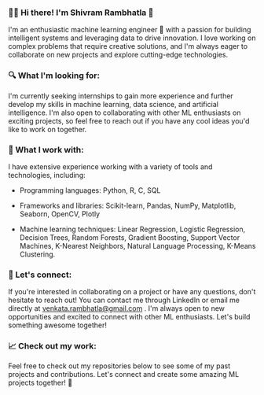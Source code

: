 ### 👨‍💻 Hi there! I'm Shivram Rambhatla 👋


I'm an enthusiastic machine learning engineer 🤖  with a passion for building intelligent systems and leveraging data to drive innovation. I love working on complex problems that require creative solutions, and I'm always eager to collaborate on new projects and explore cutting-edge technologies.

### 🔍 What I'm looking for:

I'm currently seeking internships to gain more experience and further develop my skills in machine learning, data science, and artificial intelligence. I'm also open to collaborating with other ML enthusiasts on exciting projects, so feel free to reach out if you have any cool ideas you'd like to work on together.

### 🧰 What I work with:

I have extensive experience working with a variety of tools and technologies, including:

* Programming languages: Python, R, C, SQL
- Frameworks and libraries: Scikit-learn, Pandas, NumPy, Matplotlib, Seaborn, OpenCV, Plotly
+ Machine learning techniques: Linear Regression, Logistic Regression, Decision Trees, Random Forests, Gradient Boosting, Support Vector Machines, K-Nearest Neighbors,  Natural Language Processing, K-Means Clustering.

### 🤝 Let's connect:

If you're interested in collaborating on a project or have any questions, don't hesitate to reach out! You can contact me through LinkedIn or email me directly at venkata.rambhatla@gmail.com . I'm always open to new opportunities and excited to connect with other ML enthusiasts. Let's build something awesome together!

### 📈 Check out my work:

Feel free to check out my repositories below to see some of my past projects and contributions. Let's connect and create some amazing ML projects together! 💪
